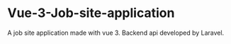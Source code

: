 # Vue-3-Job-site-application

A job site application made with vue 3. Backend api developed by Laravel.
